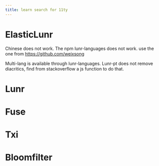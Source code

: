 ```yaml
---
title: learn search for 11ty
---
```


# ElasticLunr

Chinese does not work. The npm lunr-languages does not work. use the one from https://github.com/weixsong

Multi-lang is available through lunr-languages. Lunr-pt does not remove diacritics, find from stackoverflow a js function to do that. 

# Lunr

# Fuse

# Txi

# Bloomfilter
